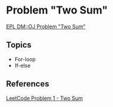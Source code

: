 # Problem "Two Sum"
[EPL DM::OJ Problem "Two Sum"](https://oj.epl.tw/problem/w06p003)

## Topics
- For-loop
- If-else

## References
[LeetCode Problem 1 - Two Sum](https://leetcode.com/problems/two-sum)